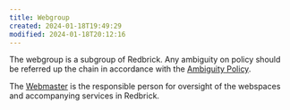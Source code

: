 ```yaml
---
title: Webgroup
created: 2024-01-18T19:49:29
modified: 2024-01-18T20:12:16
---
```


The webgroup is a subgroup of Redbrick. Any ambiguity on policy should be referred up the chain in accordance with the [Ambiguity Policy](../knowledge/policies/Ambiguity%20Policy.md).

The [Webmaster](../committee/webmaster/Webmaster.md) is the responsible person for oversight of the webspaces and accompanying services in Redbrick.
